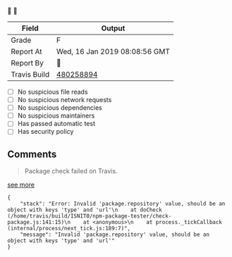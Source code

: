 :robot: :rotating_light:

| Field | Output |
|----|----|
| Grade | F |
| Report At | Wed, 16 Jan 2019 08:08:56 GMT |
| Report By | :robot: |
| Travis Build | [480258894](https://travis-ci.org/ISNIT0/npm-package-tester/builds/480258894) |
    
- [ ] No suspicious file reads
- [ ] No suspicious network requests
- [ ] No suspicious dependencies
- [ ] No suspicious maintainers
- [ ] Has passed automatic test
- [ ] Has security policy

## Comments
> Package check failed on Travis.

[see more](https://travis-ci.org/ISNIT0/npm-package-tester/branches)

```
{
	"stack": "Error: Invalid 'package.repository' value, should be an object with keys 'type' and 'url'\n    at doCheck (/home/travis/build/ISNIT0/npm-package-tester/check-package.js:141:15)\n    at <anonymous>\n    at process._tickCallback (internal/process/next_tick.js:189:7)",
	"message": "Invalid 'package.repository' value, should be an object with keys 'type' and 'url'"
}
```

